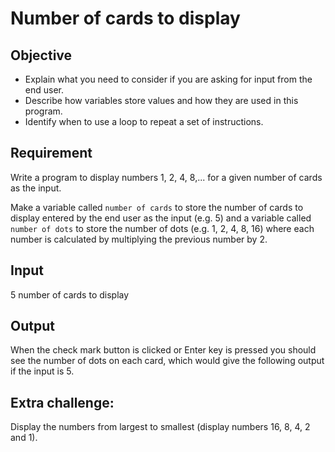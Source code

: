 # Number of cards to display

## Objective

- Explain what you need to consider if you are asking for input from the end user.
- Describe how variables store values and how they are used in this program.
- Identify when to use a loop to repeat a set of instructions.

## Requirement

Write a program to display numbers 1, 2, 4, 8,... for a given number of cards as the input. 

Make a variable called `number of cards` to store the number of cards to display entered by the end user as the input (e.g. 5) and a variable called `number of dots` to store the number of dots (e.g. 1, 2, 4, 8, 16) where each number is calculated by multiplying the previous number by 2.

## Input

5 number of cards to display

## Output

When the check mark button is clicked or Enter key is pressed you should see the number of dots on each card, which would give the following output if the input is 5.

## Extra challenge:

Display the numbers from largest to smallest (display numbers 16, 8, 4, 2 and 1).
